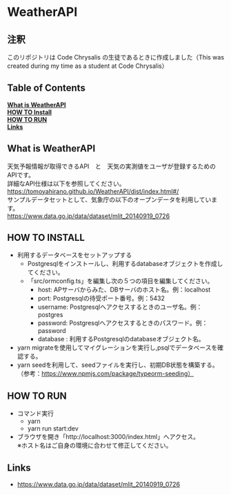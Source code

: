 # WeatherAPI

## 注釈
このリポジトリは Code Chrysalis の生徒であるときに作成しました（This was created during my time as a student at Code Chrysalis）

## Table of Contents
**[What is WeatherAPI](#what-is-weatherapi)**<br>
**[HOW TO Install](#how-to-install)**<br>
**[HOW TO RUN](#how-to-run)**<br>
**[Links](#links)**<br>

## What is WeatherAPI
天気予報情報が取得できるAPI　と　天気の実測値をユーザが登録するためのAPIです。<br/>
詳細なAPI仕様は以下を参照してください。<br/>
https://tomoyahirano.github.io/WeatherAPI/dist/index.html#/
<br/>
サンプルデータセットとして、気象庁の以下のオープンデータを利用しています。<br/>
https://www.data.go.jp/data/dataset/mlit_20140919_0726<br/>

## HOW TO INSTALL
* 利用するデータベースをセットアップする
  - Postgresqlをインストールし、利用するdatabaseオブジェクトを作成してください。
  - 「src/ormconfig.ts」を編集し次の５つの項目を編集してください。
    - host: APサーバからみた、DBサーバのホスト名。例：localhost
    - port: Postgresqlの待受ポート番号。例：5432
    - username: Postgresqlへアクセスするときのユーザ名。例：postgres
    - password: Postgresqlへアクセスするときのパスワード。例：password
    - database : 利用するPostgresqlのdatabaseオブジェクト名。
* yarn migrateを使用してマイグレーションを実行し,psqlでデータベースを確認する。
* yarn seedを利用して、seedファイルを実行し、初期DB状態を構築する。<br/>（参考：https://www.npmjs.com/package/typeorm-seeding）

## HOW TO RUN
* コマンド実行
  - yarn
  - yarn run start:dev
* ブラウザを開き「http://localhost:3000/index.html」へアクセス。<br/>※ホスト名はご自身の環境に合わせて修正してください。

## Links
- https://www.data.go.jp/data/dataset/mlit_20140919_0726
